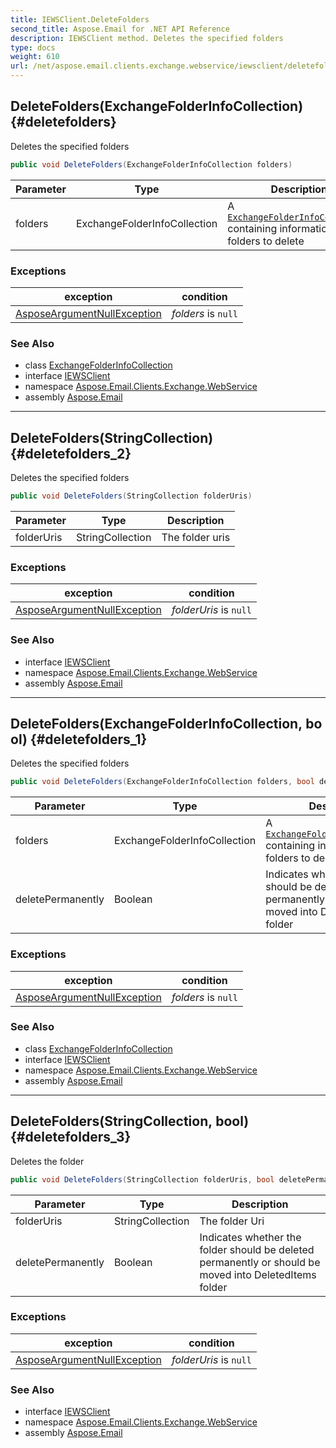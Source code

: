 ```yaml
---
title: IEWSClient.DeleteFolders
second_title: Aspose.Email for .NET API Reference
description: IEWSClient method. Deletes the specified folders
type: docs
weight: 610
url: /net/aspose.email.clients.exchange.webservice/iewsclient/deletefolders/
---
```

## DeleteFolders(ExchangeFolderInfoCollection) {#deletefolders}

Deletes the specified folders

```csharp
public void DeleteFolders(ExchangeFolderInfoCollection folders)
```

| Parameter | Type | Description |
| --- | --- | --- |
| folders | ExchangeFolderInfoCollection | A [`ExchangeFolderInfoCollection`](../../../aspose.email.clients.exchange/exchangefolderinfocollection/) containing information about folders to delete |

### Exceptions

| exception | condition |
| --- | --- |
| [AsposeArgumentNullException](../../../aspose.email/asposeargumentnullexception/) | *folders* is `null` |

### See Also

* class [ExchangeFolderInfoCollection](../../../aspose.email.clients.exchange/exchangefolderinfocollection/)
* interface [IEWSClient](../)
* namespace [Aspose.Email.Clients.Exchange.WebService](../../iewsclient/)
* assembly [Aspose.Email](../../../)

---

## DeleteFolders(StringCollection) {#deletefolders_2}

Deletes the specified folders

```csharp
public void DeleteFolders(StringCollection folderUris)
```

| Parameter | Type | Description |
| --- | --- | --- |
| folderUris | StringCollection | The folder uris |

### Exceptions

| exception | condition |
| --- | --- |
| [AsposeArgumentNullException](../../../aspose.email/asposeargumentnullexception/) | *folderUris* is `null` |

### See Also

* interface [IEWSClient](../)
* namespace [Aspose.Email.Clients.Exchange.WebService](../../iewsclient/)
* assembly [Aspose.Email](../../../)

---

## DeleteFolders(ExchangeFolderInfoCollection, bool) {#deletefolders_1}

Deletes the specified folders

```csharp
public void DeleteFolders(ExchangeFolderInfoCollection folders, bool deletePermanently)
```

| Parameter | Type | Description |
| --- | --- | --- |
| folders | ExchangeFolderInfoCollection | A [`ExchangeFolderInfoCollection`](../../../aspose.email.clients.exchange/exchangefolderinfocollection/) containing information about folders to delete |
| deletePermanently | Boolean | Indicates whether the folder should be deleted permanently or should be moved into DeletedItems folder |

### Exceptions

| exception | condition |
| --- | --- |
| [AsposeArgumentNullException](../../../aspose.email/asposeargumentnullexception/) | *folders* is `null` |

### See Also

* class [ExchangeFolderInfoCollection](../../../aspose.email.clients.exchange/exchangefolderinfocollection/)
* interface [IEWSClient](../)
* namespace [Aspose.Email.Clients.Exchange.WebService](../../iewsclient/)
* assembly [Aspose.Email](../../../)

---

## DeleteFolders(StringCollection, bool) {#deletefolders_3}

Deletes the folder

```csharp
public void DeleteFolders(StringCollection folderUris, bool deletePermanently)
```

| Parameter | Type | Description |
| --- | --- | --- |
| folderUris | StringCollection | The folder Uri |
| deletePermanently | Boolean | Indicates whether the folder should be deleted permanently or should be moved into DeletedItems folder |

### Exceptions

| exception | condition |
| --- | --- |
| [AsposeArgumentNullException](../../../aspose.email/asposeargumentnullexception/) | *folderUris* is `null` |

### See Also

* interface [IEWSClient](../)
* namespace [Aspose.Email.Clients.Exchange.WebService](../../iewsclient/)
* assembly [Aspose.Email](../../../)


